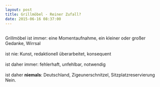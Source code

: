 ```yaml
---
layout: post
title: Grillmöbel - Reiner Zufall?
date: 2015-06-16 08:37:00
---
```

<br>Grillmöbel ist immer: eine Momentaufnahme, ein kleiner oder großer Gedanke, Wirrsal
<br><br>
ist nie: Kunst, redaktionell überarbeitet, konsequent
<br><br>
ist daher immer: fehlerhaft, unfehlbar, notwendig
<br><br>
ist daher __niemals__: Deutschland, Zigeunerschnitzel, Sitzplatzreservierung
Nein.<br>
